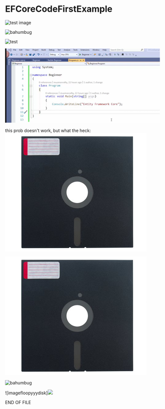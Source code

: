 # EFCoreCodeFirstExample  
  
![test image](../EFCoreCodeFirstExample/Images/test.png "Mouse over test file text")  

<img src="../EFCoreCodeFirstExample/Images/test.png" alt="bahumbug"/>  

![test](https://user-images.githubusercontent.com/4861265/207787700-74156713-4362-42fd-806e-399ac1e63a5a.png)

![test](<https://raw.githubusercontent.com/floppydisk525/EFCoreCodeFirstExample/master/EFCoreCodeFirstExample/Images/test.png> "why, the link works??")
  
this prob doesn't work, but what the heck:  
![floppydisk.some image file](<https://raw.githubusercontent.com/floppydisk525/assets/main/EFCoreCodeFirstExample/floppydisk.jpg> "nice disk, eh?")

![floppydisk_file](https://raw.githubusercontent.com/floppydisk525/assets/main/EFCoreCodeFirstExample/floppydisk.jpg)

<img src="https://raw.githubusercontent.com/floppydisk525/assets/main/EFCoreCodeFirstExample/floppydisk.jpgng" alt="bahumbug"/>  

![imagefloopyyydisk]<img src="https://raw.githubusercontent.com/floppydisk525/assets/main/EFCoreCodeFirstExample/floppydisk.jpgng"/>  

END OF FILE  


